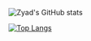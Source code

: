 ![Zyad's GitHub stats](https://github-readme-stats.vercel.app/api?username=ZyadMohamed1&show_icons=true&theme=cobalt)

[![Top Langs](https://github-readme-stats.vercel.app/api/top-langs/?username=ZyadMohamed1&layout=compact)](https://github.com/anuraghazra/github-readme-stats)
